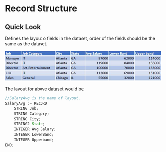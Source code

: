 
# Record Structure
## Quick Look

Defines the layout o fields in the dataset, order of the fields should be the same as the dataset.

![record set example](./images/RecordLayout.JPG)

The layout for above dataset would be:

```java
//SalaryAvg is the name of layout.
SalaryAvg := RECORD
    STRING Job;
    STRING Category;
    STRING City;
    STRING2	State;
    INTEGER	Avg Salary;
    INTEGER	LowerBand;
    INTEGER	Upperband;
END;
```
